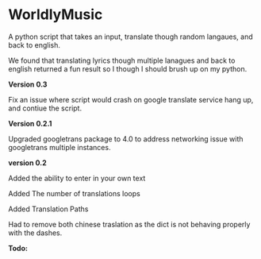 # WorldlyMusic
 A python script that takes an input, translate though random langaues, and back to english.
 
 We found that translating lyrics though multiple lanagues and back to english returned a fun result so I though I should brush up on my python.


 **Version 0.3**
    
 Fix an issue where script would crash on google translate service hang up, and contiue the script.
 
**Version 0.2.1**
    
Upgraded googletrans package to 4.0 to address networking issue with googletrans multiple instances.

**version 0.2**

Added the ability to enter in your own text

Added The number of translations loops

Added Translation Paths

Had to remove both chinese traslation as the dict is not behaving properly with the dashes.


**Todo:** 
